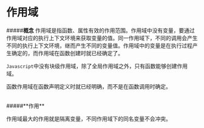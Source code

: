 # 作用域

#####**概念**
作用域是指函数、属性有效的作用范围。作用域中没有变量，要通过作用域对应的执行上下文环境来获取变量的值。同一作用域下，不同的调用会产生不同的执行上下文环境，继而产生不同的变量值。作用域中的变量是在执行过程产生确定的，而作用域在函数创建时就已经确定了。  

`Javascript`中没有块级作用域，除了全局作用域之外，只有函数能够创建作用域。

函数作用域在函数声明定义时就已经明确，而不是在函数调用时确定。

<br>
#####**作用**

作用域最大的作用就是隔离变量，不同作用域下的同名变量不会冲突。